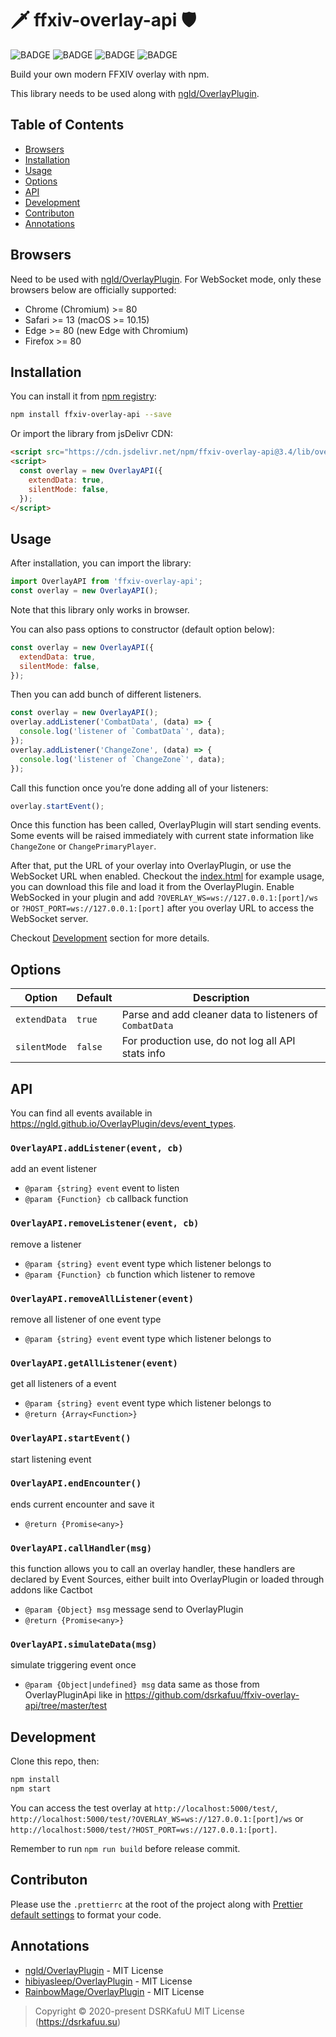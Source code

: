 # 🗡 ffxiv-overlay-api 🛡

![BADGE](https://img.shields.io/github/workflow/status/dsrkafuu/ffxiv-overlay-api/npm-publish)
![BADGE](https://img.shields.io/npm/v/ffxiv-overlay-api)
![BADGE](https://img.shields.io/npm/dm/ffxiv-overlay-api)
![BADGE](https://img.shields.io/npm/l/ffxiv-overlay-api)

Build your own modern FFXIV overlay with npm.

This library needs to be used along with [ngld/OverlayPlugin](https://github.com/ngld/OverlayPlugin).

## Table of Contents

- [Browsers](#browsers)
- [Installation](#installation)
- [Usage](#usage)
- [Options](#options)
- [API](#api)
- [Development](#development)
- [Contributon](#contributon)
- [Annotations](#annotations)

## Browsers

Need to be used with [ngld/OverlayPlugin](https://github.com/ngld/OverlayPlugin). For WebSocket mode, only these browsers below are officially supported:

- Chrome (Chromium) >= 80
- Safari >= 13 (macOS >= 10.15)
- Edge >= 80 (new Edge with Chromium)
- Firefox >= 80

## Installation

You can install it from [npm registry](https://www.npmjs.com/package/ffxiv-overlay-api):

```bash
npm install ffxiv-overlay-api --save
```

Or import the library from jsDelivr CDN:

```html
<script src="https://cdn.jsdelivr.net/npm/ffxiv-overlay-api@3.4/lib/overlay.min.js"></script>
<script>
  const overlay = new OverlayAPI({
    extendData: true,
    silentMode: false,
  });
</script>
```

## Usage

After installation, you can import the library:

```js
import OverlayAPI from 'ffxiv-overlay-api';
const overlay = new OverlayAPI();
```

Note that this library only works in browser.

You can also pass options to constructor (default option below):

```js
const overlay = new OverlayAPI({
  extendData: true,
  silentMode: false,
});
```

Then you can add bunch of different listeners.

```js
const overlay = new OverlayAPI();
overlay.addListener('CombatData', (data) => {
  console.log('listener of `CombatData`', data);
});
overlay.addListener('ChangeZone', (data) => {
  console.log('listener of `ChangeZone`', data);
});
```

Call this function once you’re done adding all of your listeners:

```js
overlay.startEvent();
```

Once this function has been called, OverlayPlugin will start sending events. Some events will be raised immediately with current state information like `ChangeZone` or `ChangePrimaryPlayer`.

After that, put the URL of your overlay into OverlayPlugin, or use the WebSocket URL when enabled. Checkout the [index.html](https://github.com/dsrkafuu/ffxiv-overlay-api/blob/master/test/index.html) for example usage, you can download this file and load it from the OverlayPlugin. Enable WebSocked in your plugin and add `?OVERLAY_WS=ws://127.0.0.1:[port]/ws` or `?HOST_PORT=ws://127.0.0.1:[port]` after you overlay URL to access the WebSocket server.

Checkout [Development](#development) section for more details.

## Options

| Option       | Default | Description                                             |
| ------------ | ------- | ------------------------------------------------------- |
| `extendData` | `true`  | Parse and add cleaner data to listeners of `CombatData` |
| `silentMode` | `false` | For production use, do not log all API stats info       |

## API

You can find all events available in <https://ngld.github.io/OverlayPlugin/devs/event_types>.

### `OverlayAPI.addListener(event, cb)`

add an event listener

- `@param {string} event` event to listen
- `@param {Function} cb` callback function

### `OverlayAPI.removeListener(event, cb)`

remove a listener

- `@param {string} event` event type which listener belongs to
- `@param {Function} cb` function which listener to remove

### `OverlayAPI.removeAllListener(event)`

remove all listener of one event type

- `@param {string} event` event type which listener belongs to

### `OverlayAPI.getAllListener(event)`

get all listeners of a event

- `@param {string} event` event type which listener belongs to
- `@return {Array<Function>}`

### `OverlayAPI.startEvent()`

start listening event

### `OverlayAPI.endEncounter()`

ends current encounter and save it

- `@return {Promise<any>}`

### `OverlayAPI.callHandler(msg)`

this function allows you to call an overlay handler, these handlers are declared by Event Sources, either built into OverlayPlugin or loaded through addons like Cactbot

- `@param {Object} msg` message send to OverlayPlugin
- `@return {Promise<any>}`

### `OverlayAPI.simulateData(msg)`

simulate triggering event once

- `@param {Object|undefined} msg` data same as those from OverlayPluginApi like in <https://github.com/dsrkafuu/ffxiv-overlay-api/tree/master/test>

## Development

Clone this repo, then:

```bash
npm install
npm start
```

You can access the test overlay at `http://localhost:5000/test/`, `http://localhost:5000/test/?OVERLAY_WS=ws://127.0.0.1:[port]/ws` or `http://localhost:5000/test/?HOST_PORT=ws://127.0.0.1:[port]`.

Remember to run `npm run build` before release commit.

## Contributon

Please use the `.prettierrc` at the root of the project along with [Prettier default settings](https://prettier.io/docs/en/options.html) to format your code.

## Annotations

- [ngld/OverlayPlugin](https://github.com/ngld/OverlayPlugin) - MIT License
- [hibiyasleep/OverlayPlugin](https://github.com/hibiyasleep/OverlayPlugin) - MIT License
- [RainbowMage/OverlayPlugin](https://github.com/RainbowMage/OverlayPlugin) - MIT License

> Copyright © 2020-present DSRKafuU MIT License (<https://dsrkafuu.su>)
